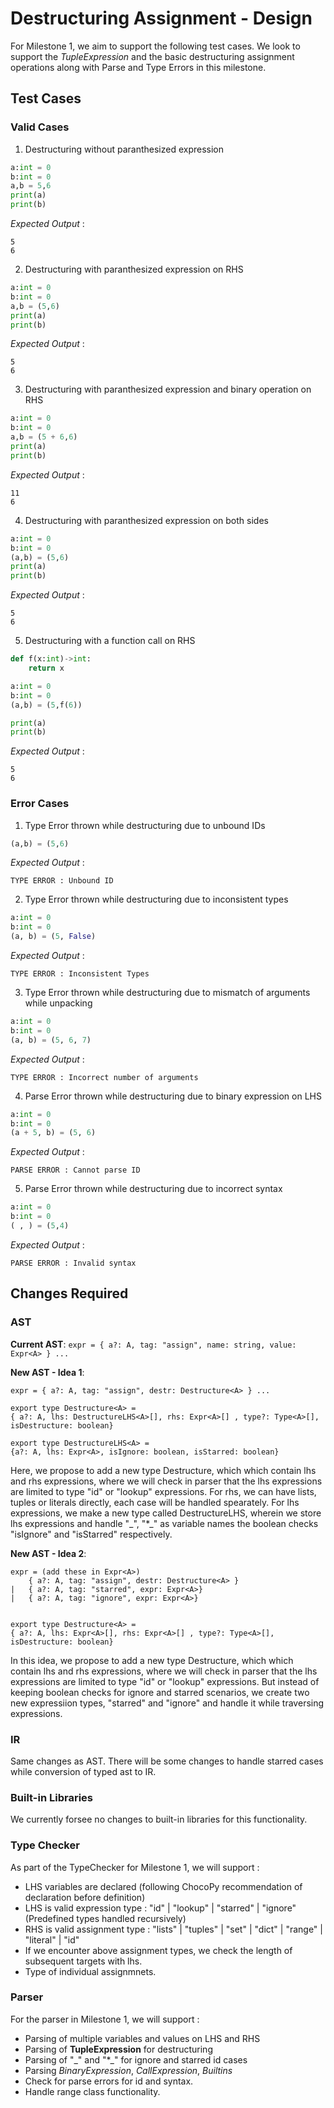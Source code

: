# Destructuring Assignment - Design

For Milestone 1, we aim to support the following test cases. We look to support the *TupleExpression* and the basic destructuring assignment operations along with Parse and Type Errors in this milestone.

## Test Cases

### Valid Cases

1. Destructuring without paranthesized expression

```python
a:int = 0
b:int = 0
a,b = 5,6
print(a)
print(b)
```

_Expected Output_ : 
```
5
6
```

2. Destructuring with paranthesized expression on RHS


```python
a:int = 0
b:int = 0
a,b = (5,6)
print(a)
print(b)
```

_Expected Output_ : 
```
5
6
```

3. Destructuring with paranthesized expression and binary operation on RHS

```python
a:int = 0
b:int = 0
a,b = (5 + 6,6)
print(a)
print(b)
```

_Expected Output_ : 
```
11
6
```

4. Destructuring with paranthesized expression on both sides

```python
a:int = 0
b:int = 0
(a,b) = (5,6)
print(a)
print(b)
```

_Expected Output_ : 
```
5
6
```

5. Destructuring with a function call on RHS

```python
def f(x:int)->int:
    return x

a:int = 0
b:int = 0
(a,b) = (5,f(6))

print(a)
print(b)
```

_Expected Output_ : 
```
5
6
```


### Error Cases

1. Type Error thrown while destructuring due to unbound IDs

```python
(a,b) = (5,6)
```

_Expected Output_ : 
```
TYPE ERROR : Unbound ID
```

2. Type Error thrown while destructuring due to inconsistent types

```python
a:int = 0
b:int = 0
(a, b) = (5, False)
```

_Expected Output_ : 
```
TYPE ERROR : Inconsistent Types
```

3. Type Error thrown while destructuring due to mismatch of arguments while unpacking

```python
a:int = 0
b:int = 0
(a, b) = (5, 6, 7)
```

_Expected Output_ : 
```
TYPE ERROR : Incorrect number of arguments
```


4. Parse Error thrown while destructuring due to binary expression on LHS

```python
a:int = 0
b:int = 0
(a + 5, b) = (5, 6)
```

_Expected Output_ : 
```
PARSE ERROR : Cannot parse ID
```


5. Parse Error thrown while destructuring due to incorrect syntax

```python
a:int = 0
b:int = 0
( , ) = (5,4)
```

_Expected Output_ : 
```
PARSE ERROR : Invalid syntax
```


## Changes Required

### AST

**Current AST**:  ``` expr = { a?: A, tag: "assign", name: string, value: Expr<A> } ... ```

**New AST - Idea 1**:
```
expr = { a?: A, tag: "assign", destr: Destructure<A> } ...

export type Destructure<A> =
{ a?: A, lhs: DestructureLHS<A>[], rhs: Expr<A>[] , type?: Type<A>[], isDestructure: boolean}

export type DestructureLHS<A> = 
{a?: A, lhs: Expr<A>, isIgnore: boolean, isStarred: boolean}

```
Here, we propose to add a new type Destructure, which which contain lhs and rhs expressions, where we will check in parser that the lhs expressions are limited to type "id" or "lookup" expressions. For rhs, we can have lists, tuples or literals directly, each case will be handled spearately. 
For lhs expressions, we make a new type called DestructureLHS, wherein we store lhs expressions and handle "\_", "\*\_" as variable names the boolean checks "isIgnore" and "isStarred" respectively.


**New AST - Idea 2**:
```
expr = (add these in Expr<A>) 
    { a?: A, tag: "assign", destr: Destructure<A> }
|   { a?: A, tag: "starred", expr: Expr<A>}
|   { a?: A, tag: "ignore", expr: Expr<A>}


export type Destructure<A> =
{ a?: A, lhs: Expr<A>[], rhs: Expr<A>[] , type?: Type<A>[], isDestructure: boolean}

```
In this idea, we propose to add a new type Destructure, which which contain lhs and rhs expressions, where we will check in parser that the lhs expressions are limited to type "id" or "lookup" expressions. But instead of keeping boolean checks for ignore and starred scenarios, we create two new expressiion types, "starred" and "ignore" and handle it while traversing expressions.

### IR
Same changes as AST. There will be some changes to handle starred cases while conversion of typed ast to IR.


### Built-in Libraries
We currently forsee no changes to built-in libraries for this functionality.

### Type Checker
As part of the TypeChecker for Milestone 1, we will support : 

- LHS variables are declared (following ChocoPy recommendation of declaration before definition)
- LHS is valid expression type : "id" | "lookup" | "starred" | "ignore" (Predefined types handled recursively)
- RHS is valid assignment type : "lists" | "tuples" | "set" | "dict" | "range" | "literal" | "id"
- If we encounter above assignment types, we check the length of subsequent targets with lhs.
- Type of individual assignmnets.

### Parser
For the parser in Milestone 1, we will support : 

- Parsing of multiple variables and values on LHS and RHS
- Parsing of **TupleExpression** for destructuring
- Parsing of "\_" and "\*\_" for ignore and starred id cases 
- Parsing *BinaryExpression*, *CallExpression*, *Builtins* 
- Check for parse errors for id and syntax.
- Handle range class functionality.


